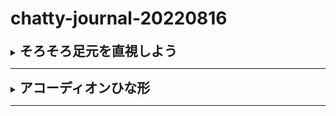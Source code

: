 # chatty-journal-20220816
<details>
<summary><h2 style="display:inline">そろそろ足元を直視しよう</h2></summary>
<p>今日は職場の夏季連続休暇の最終日だ。<br>もう明日からはスケジュールが山積なので、今日は遊びモードから仕事モードにできるだけ滑らかに移行できるような準備をしっかりやりたい。
</p>
 <h3>今年の夏季休暇で学んだこと</h3>
 <ol>
  <li>新しい技術は食ってみよう
  <br>新技術を理解しておくことは私の業務上必須には違いないが、「面倒くさい」「難しそう」という印象が先にたってしまう。いわゆる「食わず嫌い」で、もったいない現象を起こしていないだろうか。
  <br>そこで遊びモードのなかで、とにかく気軽にやれそうな時間を見つけて「興味本位」にテーマを探して「実際にやってみる」ことにした。そんな考えを夏休みを利用して実践してみたら次のようなことが分かった。
   <ul>
    <li>数年前から注目し体験しちた技術であったがすっかり忘れていた！このようなことが多かった</li>
    <li>技術の動向についてなんとなく見えてきたことがあった</li>
    <li>技術は「簡単」に向かっており、やるよりもやらないリスクが高い</li>
    <li>とにかく短時間でもかじっていじってが大事</li>
    <li>GitやDockerに慣れ親しむと良いことが結構ある</li>
   </ul>
  </li>

  <li>日々の積み重ねをためる仕組み</li>
  <li>習慣化したいこと</li>
 </ol>
</details>

<hr/>
<details>
<summary><h2 style="display:inline">アコーディオンひな形</h2></summary>
 <h3>タイトル</h3>
 <ol>
  <li>番号付きリスト</li>
  <li></li>
 </ol>
 <ul>
  <li>記号付きリスト</li>
  <li></li>
 </ul>
</details>

<hr/>


